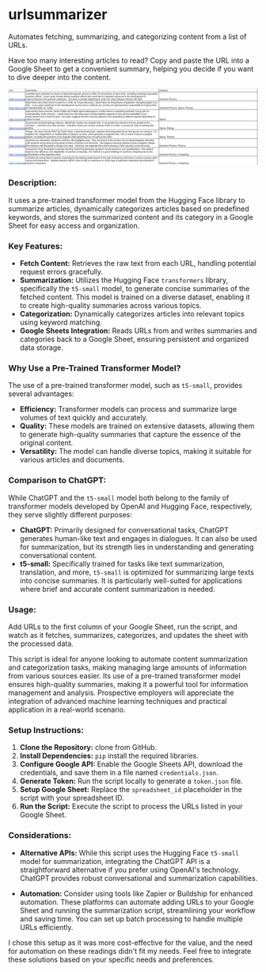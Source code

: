 # urlsummarizer
Automates fetching, summarizing, and categorizing content from a list of URLs. 

Have too many interesting articles to read? Copy and paste the URL into a Google Sheet to get a convenient summary, helping you decide if you want to dive deeper into the content.

![overview](https://github.com/Brock-Denton/urlsummarizer/blob/main/url.png)

### Description:

It uses a pre-trained transformer model from the Hugging Face library to summarize articles, dynamically categorizes articles based on predefined keywords, and stores the summarized content and its category in a Google Sheet for easy access and organization.

### Key Features:

- **Fetch Content:** Retrieves the raw text from each URL, handling potential request errors gracefully.
- **Summarization:** Utilizes the Hugging Face `transformers` library, specifically the `t5-small` model, to generate concise summaries of the fetched content. This model is trained on a diverse dataset, enabling it to create high-quality summaries across various topics.
- **Categorization:** Dynamically categorizes articles into relevant topics using keyword matching.
- **Google Sheets Integration:** Reads URLs from and writes summaries and categories back to a Google Sheet, ensuring persistent and organized data storage.

### Why Use a Pre-Trained Transformer Model?

The use of a pre-trained transformer model, such as `t5-small`, provides several advantages:

- **Efficiency:** Transformer models can process and summarize large volumes of text quickly and accurately.
- **Quality:** These models are trained on extensive datasets, allowing them to generate high-quality summaries that capture the essence of the original content.
- **Versatility:** The model can handle diverse topics, making it suitable for various articles and documents.

### Comparison to ChatGPT:

While ChatGPT and the `t5-small` model both belong to the family of transformer models developed by OpenAI and Hugging Face, respectively, they serve slightly different purposes:

- **ChatGPT:** Primarily designed for conversational tasks, ChatGPT generates human-like text and engages in dialogues. It can also be used for summarization, but its strength lies in understanding and generating conversational content.
- **t5-small:** Specifically trained for tasks like text summarization, translation, and more, `t5-small` is optimized for summarizing large texts into concise summaries. It is particularly well-suited for applications where brief and accurate content summarization is needed.

### Usage:

Add URLs to the first column of your Google Sheet, run the script, and watch as it fetches, summarizes, categorizes, and updates the sheet with the processed data.

This script is ideal for anyone looking to automate content summarization and categorization tasks, making managing large amounts of information from various sources easier. Its use of a pre-trained transformer model ensures high-quality summaries, making it a powerful tool for information management and analysis. Prospective employers will appreciate the integration of advanced machine learning techniques and practical application in a real-world scenario.

### Setup Instructions:

1. **Clone the Repository:** clone from GitHub.
2. **Install Dependencies:** `pip` install the required libraries.
3. **Configure Google API:** Enable the Google Sheets API, download the credentials, and save them in a file named `credentials.json`.
4. **Generate Token:** Run the script locally to generate a `token.json` file.
5. **Setup Google Sheet:** Replace the `spreadsheet_id` placeholder in the script with your spreadsheet ID.
6. **Run the Script:** Execute the script to process the URLs listed in your Google Sheet.

### Considerations:

- **Alternative APIs:** While this script uses the Hugging Face `t5-small` model for summarization, integrating the ChatGPT API is a straightforward alternative if you prefer using OpenAI's technology. ChatGPT provides robust conversational and summarization capabilities.

- **Automation:** Consider using tools like Zapier or Buildship for enhanced automation. These platforms can automate adding URLs to your Google Sheet and running the summarization script, streamlining your workflow and saving time. You can set up batch processing to handle multiple URLs efficiently.

I chose this setup as it was more cost-effective for the value, and the need for automation on these readings didn't fit my needs. Feel free to integrate these solutions based on your specific needs and preferences.

